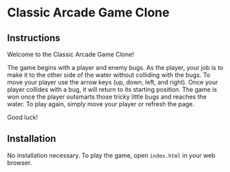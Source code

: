 # Classic Arcade Game Clone

## Instructions

Welcome to the Classic Arcade Game Clone! 

The game begins with a player and enemy bugs. As the player, your job is to make it to the other side of the water without colliding with the bugs. To move your player use the arrow keys (up, down, left, and right). Once your player collides with a bug, it will return to its starting position. The game is won once the player outsmarts those tricky little bugs and reaches the water. To play again, simply move your player or refresh the page. 

Good luck!

## Installation

No installation necessary. To play the game, open ```index.html``` in your web browser.